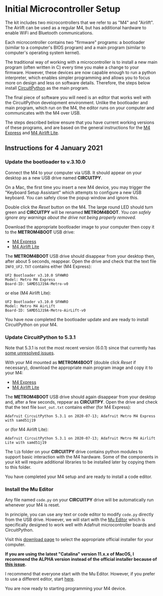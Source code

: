 # Initial Microcontroller Setup

The kit includes two microcontrollers that we refer to as "M4" and "Airlift".  The Airlift can be used as a regular M4, but has additional hardware to enable WiFi and Bluetooth communications.

Each microcontroller contains two "firmware" programs: a bootloader (similar to a computer's BIOS program) and a main program (similar to computer's operating system kernel).

The traditional way of working with a microcontroller is to install a new main program (often written in C) every time you make a change to your firmware.  However, these devices are now capable enough to run a python interpreter, which enables simpler programming and allows you to focus more on design and less on software details. Therefore, the steps below install [CircuitPython](https://circuitpython.org/) as the main program.

The final piece of software you will need is an editor that works well with the CircuitPython development environment.  Unlike the bootloader and main program, which run on the M4, the editor runs on your computer and communicates with the M4 over USB.

The steps described below ensure that you have current working versions of these programs, and are based on the general instructions for the [M4 Express](https://circuitpython.org/board/metro_m4_express/) and [M4 Airlift Lite](https://circuitpython.org/board/metro_m4_airlift_lite/).

## Instructions for 4 January 2021

### Update the bootloader to v.3.10.0

Connect the M4 to your computer via USB.  It should appear on your desktop as a new USB drive named **CIRCUITPY**.

On a Mac, the first time you insert a new M4 device, you may trigger the "Keyboard Setup Assistant" which attempts to configure a new USB keyboard. You can safely close the popup window and ignore this.

Double click the *Reset* button on the M4. The large round LED should turn green and **CIRCUITPY** will be renamed **METROM4BOOT**.  *You can safely ignore any warnings about the drive not being properly removed.*

Download the appropriate bootloader image to your computer then copy it to the **METROM4BOOT** USB drive:
 - [M4 Express](https://github.com/adafruit/uf2-samdx1/releases/download/v3.10.0/update-bootloader-metro_m4-v3.10.0.uf2)
 - [M4 Airlift Lite](https://github.com/adafruit/uf2-samdx1/releases/download/v3.10.0/update-bootloader-metro_m4_airlift-v3.10.0.uf2)

The **METROM4BOOT** USB drive should disappear from your desktop then, after about 5 seconds, reappear.  Open the drive and check that the text file `INFO_UF2.TXT` contains either (M4 Express):
```
UF2 Bootloader v3.10.0 SFHWRO
Model: Metro M4 Express
Board-ID: SAMD51J19A-Metro-v0
```
or else (M4 Airlift Lite):
```
UF2 Bootloader v3.10.0 SFHWRO
Model: Metro M4 AirLift
Board-ID: SAMD51J19A-Metro-AirLift-v0
```

You have now completed the bootloader update and are ready to install CircuitPython on your M4.

### Update CircuitPython to 5.3.1

Note that 5.3.1 is not the most recent version (6.0.1) since that currently has [some unresolved issues](https://github.com/adafruit/circuitpython/issues/3918).

With your M4 mounted as **METROM4BOOT** (double click *Reset* if necessary), download the appropriate main program image and copy it to your M4:
 - [M4 Express](https://adafruit-circuit-python.s3.amazonaws.com/bin/metro_m4_express/en_US/adafruit-circuitpython-metro_m4_express-en_US-5.3.1.uf2)
 - [M4 Airlift Lite](https://adafruit-circuit-python.s3.amazonaws.com/bin/metro_m4_airlift_lite/en_US/adafruit-circuitpython-metro_m4_airlift_lite-en_US-5.3.1.uf2)

The **METROM4BOOT** USB drive should again disappear from your desktop and, after a few seconds, reppear as **CIRCUITPY**.  Open the drive and check that the text file `boot_out.txt` contains either (for M4 Express):
```
Adafruit CircuitPython 5.3.1 on 2020-07-13; Adafruit Metro M4 Express with samd51j19
```
or (for M4 Airlift Lite):
```
Adafruit CircuitPython 5.3.1 on 2020-07-13; Adafruit Metro M4 Airlift Lite with samd51j19
```

The `lib` folder on your **CIRCUITPY** drive contains python modules to support basic interaction with the M4 hardware.  Some of the components in your kit will require additional libraries to be installed later by copying them to this folder.

You have completed your M4 setup and are ready to install a code editor.

### Install the Mu Editor

Any file named `code.py` on your **CIRCUITPY** drive will be automatically run whenever your M4 is reset.

In principle, you can use any text or code editor to modify `code.py` directly from the USB drive.  However,
we will start with the [Mu Editor]() which is specifically designed to work well with Adafruit microcontroller boards and CircuitPython.

Visit this [download page](https://codewith.mu/en/download) to select the appropriate official installer for your computer.

**If you are using the latest "Catalina" version 11.x.x of MacOS, I recommend the ALPHA version instead of the official installer because of [this issue](https://github.com/mu-editor/mu/issues/1147).**

I recommend that everyone start with the Mu Editor.  However, if you prefer to use a different editor, start [here](https://learn.adafruit.com/welcome-to-circuitpython/creating-and-editing-code#1-use-an-editor-that-writes-out-the-file-completely-when-you-save-it-2977444-22).

You are now ready to starting programming your M4 device.

